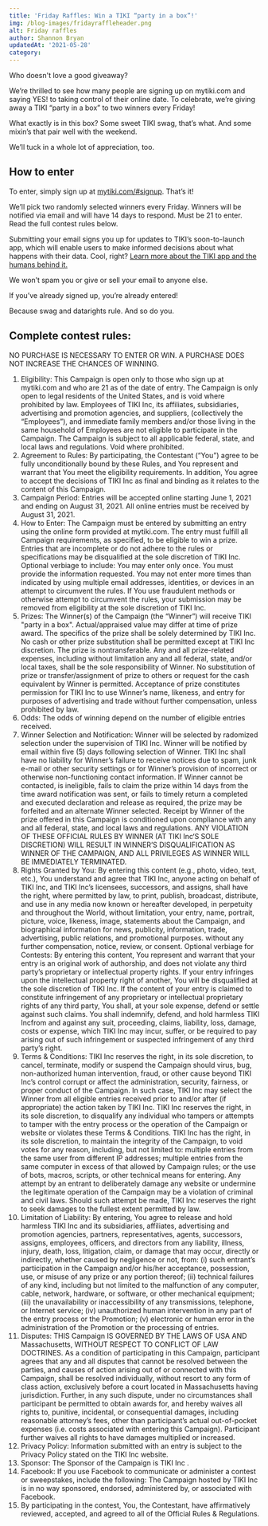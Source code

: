 ```yaml
---
title: 'Friday Raffles: Win a TIKI “party in a box”!'
img: /blog-images/fridayraffleheader.png
alt: Friday raffles
author: Shannon Bryan
updatedAt: '2021-05-28'
category:
---
```


Who doesn't love a good giveaway? 

We’re thrilled to see how many people are signing up on mytiki.com and saying YES! to taking control of their online date. To celebrate, we’re giving away a TIKI “party in a box” to two winners every Friday! 

What exactly is in this box? Some sweet TIKI swag, that’s what. And some mixin’s that pair well with the weekend. 

We’ll tuck in a whole lot of appreciation, too. 

## How to enter
To enter, simply sign up at [mytiki.com/#signup](https://mytiki.com/#signup). That’s it!

We’ll pick two randomly selected winners every Friday. Winners will be notified via email and will have 14 days to respond. Must be 21 to enter. Read the full contest rules below.

Submitting your email signs you up for updates to TIKI’s soon-to-launch app, which will enable users to make informed decisions about what happens with their data. Cool, right? [Learn more about the TIKI app and the humans behind it.](https://mytiki.com/blog/category/company)

We won’t spam you or give or sell your email to anyone else. 

If you’ve already signed up, you’re already entered! 

Because swag and datarights rule. And so do you.


## Complete contest rules:


NO PURCHASE IS NECESSARY TO ENTER OR WIN. A PURCHASE DOES NOT INCREASE THE CHANCES OF WINNING.
1. Eligibility: This Campaign is open only to those who sign up at mytiki.com and who are 21 as of the date of entry. The Campaign is only open to legal residents of the United States, and is void where prohibited by law. Employees of TIKI Inc, its affiliates, subsidiaries, advertising and promotion agencies, and suppliers, (collectively the “Employees”), and immediate family members and/or those living in the same household of Employees are not eligible to participate in the Campaign. The Campaign is subject to all applicable federal, state, and local laws and regulations. Void where prohibited.
2. Agreement to Rules: By participating, the Contestant (“You”) agree to be fully unconditionally bound by these Rules, and You represent and warrant that You meet the eligibility requirements. In addition, You agree to accept the decisions of TIKI Inc as final and binding as it relates to the content of this Campaign.
3. Campaign Period: Entries will be accepted online starting June 1, 2021 and ending on August 31, 2021. All online entries must be received by August 31, 2021​.
4. How to Enter: The Campaign must be entered by submitting an entry using the online form provided at mytiki.com. The entry must fulfill all Campaign requirements, as specified, to be eligible to win a prize. Entries that are incomplete or do not adhere to the rules or specifications may be disqualified at the sole discretion of TIKI Inc. Optional verbiage to include: You may enter only once. You must provide the information requested. You may not enter more times than indicated by using multiple email addresses, identities, or devices in an attempt to circumvent the rules. If You use fraudulent methods or otherwise attempt to circumvent the rules, your submission may be removed from eligibility at the sole discretion of TIKI Inc.
5. Prizes: The Winner(s) of the Campaign (the “Winner”) will receive TIKI "party in a box". Actual/appraised value may differ at time of prize award. The specifics of the prize shall be solely determined by TIKI Inc. No cash or other prize substitution shall be permitted except at TIKI Inc discretion. The prize is nontransferable. Any and all prize-related expenses, including without limitation any and all federal, state, and/or local taxes, shall be the sole responsibility of Winner. No substitution of prize or transfer/assignment of prize to others or request for the cash equivalent by Winner is permitted. Acceptance of prize constitutes permission for TIKI Inc to use Winner’s name, likeness, and entry for purposes of advertising and trade without further compensation, unless prohibited by law.
6. Odds: The odds of winning depend on the number of eligible entries received.
7. Winner Selection and Notification: Winner will be selected by radomized selection under the supervision of TIKI Inc. Winner will be notified by email within five (5) days following selection of Winner. TIKI Inc shall have no liability for Winner’s failure to receive notices due to spam, junk e-mail or other security settings or for Winner’s provision of incorrect or otherwise non-functioning contact information. If Winner cannot be contacted, is ineligible, fails to claim the prize within 14 days from the time award notification was sent, or fails to timely return a completed and executed declaration and release as required, the prize may be forfeited and an alternate Winner selected. Receipt by Winner of the prize offered in this Campaign is conditioned upon compliance with any and all federal, state, and local laws and regulations. ANY VIOLATION OF THESE OFFICIAL RULES BY WINNER (AT TIKI Inc‘S SOLE DISCRETION) WILL RESULT IN WINNER’S DISQUALIFICATION AS WINNER OF THE CAMPAIGN, AND ALL PRIVILEGES AS WINNER WILL BE IMMEDIATELY TERMINATED.
8. Rights Granted by You: By entering this content (e.g., photo, video, text, etc.), You understand and agree that TIKI Inc, anyone acting on behalf of TIKI Inc, and TIKI Inc’s licensees, successors, and assigns, shall have the right, where permitted by law, to print, publish, broadcast, distribute, and use in any media now known or hereafter developed, in perpetuity and throughout the World, without limitation, your entry, name, portrait, picture, voice, likeness, image, statements about the Campaign, and biographical information for news, publicity, information, trade, advertising, public relations, and promotional purposes. without any further compensation, notice, review, or consent. Optional verbiage for Contests: By entering this content, You represent and warrant that your entry is an original work of authorship, and does not violate any third party’s proprietary or intellectual property rights. If your entry infringes upon the intellectual property right of another, You will be disqualified at the sole discretion of TIKI Inc. If the content of your entry is claimed to constitute infringement of any proprietary or intellectual proprietary rights of any third party, You shall, at your sole expense, defend or settle against such claims. You shall indemnify, defend, and hold harmless TIKI Incfrom and against any suit, proceeding, claims, liability, loss, damage, costs or expense, which TIKI Inc may incur, suffer, or be required to pay arising out of such infringement or suspected infringement of any third party’s right.
9. Terms & Conditions: TIKI Inc reserves the right, in its sole discretion, to cancel, terminate, modify or suspend the Campaign should virus, bug, non-authorized human intervention, fraud, or other cause beyond TIKI Inc’s control corrupt or affect the administration, security, fairness, or proper conduct of the Campaign. In such case, TIKI Inc may select the Winner from all eligible entries received prior to and/or after (if appropriate) the action taken by TIKI Inc. TIKI Inc reserves the right, in its sole discretion, to disqualify any individual who tampers or attempts to tamper with the entry process or the operation of the Campaign or website or violates these Terms & Conditions. TIKI Inc has the right, in its sole discretion, to maintain the integrity of the Campaign, to void votes for any reason, including, but not limited to: multiple entries from the same user from different IP addresses; multiple entries from the same computer in excess of that allowed by Campaign rules; or the use of bots, macros, scripts, or other technical means for entering. Any attempt by an entrant to deliberately damage any website or undermine the legitimate operation of the Campaign may be a violation of criminal and civil laws. Should such attempt be made, TIKI Inc reserves the right to seek damages to the fullest extent permitted by law.
10. Limitation of Liability: By entering, You agree to release and hold harmless TIKI Inc and its subsidiaries, affiliates, advertising and promotion agencies, partners, representatives, agents, successors, assigns, employees, officers, and directors from any liability, illness, injury, death, loss, litigation, claim, or damage that may occur, directly or indirectly, whether caused by negligence or not, from: (i) such entrant’s participation in the Campaign and/or his/her acceptance, possession, use, or misuse of any prize or any portion thereof; (ii) technical failures of any kind, including but not limited to the malfunction of any computer, cable, network, hardware, or software, or other mechanical equipment; (iii) the unavailability or inaccessibility of any transmissions, telephone, or Internet service; (iv) unauthorized human intervention in any part of the entry process or the Promotion; (v) electronic or human error in the administration of the Promotion or the processing of entries.
11. Disputes: THIS Campaign IS GOVERNED BY THE LAWS OF USA AND Massachusetts, WITHOUT RESPECT TO CONFLICT OF LAW DOCTRINES. As a condition of participating in this Campaign, participant agrees that any and all disputes that cannot be resolved between the parties, and causes of action arising out of or connected with this Campaign, shall be resolved individually, without resort to any form of class action, exclusively before a court located in Massachusetts having jurisdiction. Further, in any such dispute, under no circumstances shall participant be permitted to obtain awards for, and hereby waives all rights to, punitive, incidental, or consequential damages, including reasonable attorney’s fees, other than participant’s actual out-of-pocket expenses (i.e. costs associated with entering this Campaign). Participant further waives all rights to have damages multiplied or increased.
12. Privacy Policy: Information submitted with an entry is subject to the Privacy Policy stated on the TIKI Inc website.
13. Sponsor: The Sponsor of the Campaign is TIKI Inc .
14. Facebook: If you use Facebook to communicate or administer a contest or sweepstakes, include the following: The Campaign hosted by TIKI Inc is in no way sponsored, endorsed, administered by, or associated with Facebook.
15. By participating in the contest, You, the Contestant, have affirmatively reviewed, accepted, and agreed to all of the Official Rules & Regulations.
 


